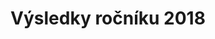 ---
templateKey: results-page
title: "Výsledky ročníku 2018"
proposition: /uploads/Propozice-2018.pdf
startDate: "2018-09-16"
races:
  - name: "Závod na 9 km"
    categories:
      - name: "Muži „D“"
        abbr: "MD"
        gender: "male"
        yearFrom: 1900
        yearTo: 1958
      - name: "Muži „C“"
        abbr: "MC"
        gender: "male"
        yearFrom: 1959
        yearTo: 1968
      - name: "Muži „B“"
        abbr: "MB"
        gender: "male"
        yearFrom: 1969
        yearTo: 1978
      - name: "Muži „A“"
        abbr: "MA"
        gender: "male"
        yearFrom: 1979
        yearTo: 2000
      - name: "Ženy „C“"
        abbr: "ZC"
        gender: "female"
        yearFrom: 1900
        yearTo: 1973
      - name: "Ženy „B“"
        abbr: "ZB"
        gender: "female"
        yearFrom: 1974
        yearTo: 1983
      - name: "Ženy „A“"
        abbr: "ZA"
        gender: "female"
        yearFrom: 1984
        yearTo: 2000
    results:
      - category: "MA"
        number: "36"
        name: "Jakub Exner"
        year: "1983"
        club: "Jihlava"
        time: "00:35:16.000"
      - category: "MB"
        number: "53"
        name: "Pavel Musil"
        year: "1975"
        club: "AC Moravská Slavie"
        time: "00:35:17.000"
      - category: "MA"
        number: "45"
        name: "Petr Jeřábek"
        year: "1993"
        club: "Velká Bíteš"
        time: "00:36:16.000"
      - category: "MA"
        number: "19"
        name: "Martin Veleba"
        year: "1998"
        club: "Runsport Team"
        time: "00:37:31.000"
      - category: "MA"
        number: "58"
        name: "Filip Šolc"
        year: "1985"
        club: "Ski Žabiny"
        time: "00:40:14.000"
      - category: "ZB"
        number: "70"
        name: "Hana Vejrostová"
        year: "1983"
        club: "Lukovany"
        time: "00:40:22.000"
      - category: "MB"
        number: "16"
        name: "Pavel Kuráň"
        year: "1971"
        club: "Náměšť nad Oslavou"
        time: "00:41:41.000"
      - category: "MB"
        number: "80"
        name: "Jaromír Mucha"
        year: "1974"
        club: "NHÚ Balinka VM"
        time: "00:41:58.000"
      - category: "MB"
        number: "27"
        name: "Miroslav Mucha"
        year: "1974"
        club: "NHÚ Balinka VM"
        time: "00:41:58.000"
      - category: "MA"
        number: "29"
        name: "Michal Blaha"
        year: "1985"
        club: "BT Velká Bíteš"
        time: "00:41:59.000"
      - category: "MA"
        number: "59"
        name: "Pavel Piskač"
        year: "1985"
        club: "Horizontal Brno"
        time: "00:42:09.000"
      - category: "MD"
        number: "38"
        name: "Ivan Januška"
        year: "1958"
        club: "Šanov"
        time: "00:42:15.000"
      - category: "MA"
        number: "33"
        name: "Filip Zeman"
        year: "2000"
        club: "Vlkov"
        time: "00:42:24.000"
      - category: "MD"
        number: "20"
        name: "Josef Nováček"
        year: "1958"
        club: "SDH Čučice"
        time: "00:42:29.000"
      - category: "MB"
        number: "71"
        name: "Pavel Kupka"
        year: "1975"
        club: "Lukovany"
        time: "00:43:07.000"
      - category: "MA"
        number: "51"
        name: "Lukáš Pakosta"
        year: "1991"
        club: "Velká Bíteš"
        time: "00:43:08.000"
      - category: "MA"
        number: "63"
        name: "Václav Berka"
        year: "1983"
        club: "Pteam"
        time: "00:43:43.000"
      - category: "MB"
        number: "42"
        name: "Petr Pokorný"
        year: "1969"
        club: "Velká Bíteš"
        time: "00:44:21.000"
      - category: "MB"
        number: "28"
        name: "Petr Širůček"
        year: "1976"
        club: "Akuna Dolní Loučky"
        time: "00:44:26.000"
      - category: "MB"
        number: "26"
        name: "Vítězslav Lenoch"
        year: "1975"
        club: "SK Bobrava"
        time: "00:44:55.000"
      - category: "ZA"
        number: "65"
        name: "Denisa Lesslová"
        year: "1987"
        club: "Atletic"
        time: "00:46:06.000"
      - category: "MB"
        number: "47"
        name: "Tomáš Malec"
        year: "1973"
        club: "Velké Meziříčí"
        time: "00:46:16.000"
      - category: "ZB"
        number: "30"
        name: "Michaela Tuháčková"
        year: "1974"
        club: "Brno"
        time: "00:46:16.000"
      - category: "MB"
        number: "48"
        name: "Radim Blažek"
        year: "1977"
        club: "Velká Bíteš"
        time: "00:46:41.000"
      - category: "MA"
        number: "22"
        name: "Pavel Částek"
        year: "1981"
        club: "Dobrá Voda"
        time: "00:46:55.000"
      - category: "ZA"
        number: "14"
        name: "Petra Neklapilová"
        year: "1995"
        club: "Velká Bíteš"
        time: "00:47:21.000"
      - category: "MC"
        number: "40"
        name: "Miroslav Fabrik"
        year: "1959"
        club: "Brno"
        time: "00:47:52.000"
      - category: "MA"
        number: "49"
        name: "Michal Marek"
        year: "1987"
        club: "Velká Bíteš"
        time: "00:48:32.000"
      - category: "MA"
        number: "81"
        name: "Vojtěch Svoboda"
        year: "1994"
        club: "Velké Meziříčí"
        time: "00:49:34.000"
      - category: "MA"
        number: "78"
        name: "Miloš Minařík"
        year: "1985"
        club: "Velká Bíteš"
        time: "00:49:43.000"
      - category: "MA"
        number: "21"
        name: "Antonín Koukola"
        year: "1985"
        club: "Velka Bites"
        time: "00:50:02.000"
      - category: "ZB"
        number: "34"
        name: "Martina Širůčková"
        year: "1983"
        club: "Dolní Loučky"
        time: "00:50:05.000"
      - category: "ZA"
        number: "32"
        name: "Kateřina Jeřábková"
        year: "1999"
        club: "Pánov"
        time: "00:50:32.000"
      - category: "ZA"
        number: "55"
        name: "Šárka Buková"
        year: "1993"
        club: "Hrbov"
        time: "00:50:47.000"
      - category: "MD"
        number: "44"
        name: "Martin Novák"
        year: "1951"
        club: "Pucov"
        time: "00:51:48.000"
      - category: "ZA"
        number: "76"
        name: "Eliška Maloušková"
        year: "2000"
        club: "Oslavice"
        time: "00:51:52.000"
      - category: "ZA"
        number: "77"
        name: "Iveta Marková"
        year: "1993"
        club: "Velká Bíteš"
        time: "00:53:14.000"
      - category: "ZA"
        number: "75"
        name: "Klára Maloušková"
        year: "1998"
        club: "Oslavice"
        time: "00:54:48.000"
      - category: "MB"
        number: "57"
        name: "Petr OBOŘIL"
        year: "1974"
        club: "Velká Bíteš"
        time: "00:55:13.000"
      - category: "ZA"
        number: "9"
        name: "Veronika Valoušková"
        year: "1993"
        club: "Brno"
        time: "00:55:20.000"
      - category: "MB"
        number: "35"
        name: "Jiří Blaha"
        year: "1970"
        club: "Jihlava"
        time: "00:56:00.000"
      - category: "MB"
        number: "46"
        name: "David Fránek"
        year: "1978"
        club: "Brno"
        time: "00:56:10.000"
      - category: "ZA"
        number: "79"
        name: "Jana Rambousková"
        year: "1994"
        club: "Vlkov"
        time: "00:56:30.000"
      - category: "ZC"
        number: "41"
        name: "Blanka Fabriková"
        year: "1960"
        club: "Brno"
        time: "00:56:35.000"
      - category: "MC"
        number: "4"
        name: "Martin Blaha"
        year: "1965"
        club: "Velká Bíteš"
        time: "00:56:51.000"
      - category: "ZA"
        number: "61"
        name: "Vendula Berková"
        year: "1988"
        club: "Brtnice"
        time: "00:57:09.000"
      - category: "MA"
        number: "37"
        name: "Jiří Chlup"
        year: "1999"
        club: "Křižínkov"
        time: "00:57:30.000"
      - category: "MA"
        number: "60"
        name: "Jiří Dvořák"
        year: "1995"
        club: "Velká Bíteš"
        time: "00:57:35.000"
      - category: "ZB"
        number: "54"
        name: "Iva Šťastná"
        year: "1980"
        club: "Tišnov"
        time: "00:58:03.000"
      - category: "ZB"
        number: "18"
        name: "Iva Hrstková"
        year: "1976"
        club: "Sanasport Runners Brno"
        time: "00:58:10.000"
      - category: "MA"
        number: "56"
        name: "Pavel Kaštánek"
        year: "1982"
        club: "Velká Bíteš"
        time: "00:58:38.000"
      - category: "ZA"
        number: "52"
        name: "Jana Melicharová"
        year: "1989"
        club: "Velká Bíteš"
        time: "00:58:54.000"
      - category: "ZB"
        number: "66"
        name: "Kateřina Ostrá"
        year: "1976"
        club: "Vranov"
        time: "00:59:35.000"
      - category: "ZA"
        number: "8"
        name: "Blanka Dvořáková"
        year: "1993"
        club: "Velká Bíteš"
        time: "00:59:59.000"
      - category: "ZA"
        number: "68"
        name: "Martina Urbanová"
        year: "1991"
        club: "Lesní Hluboké"
        time: "01:00:34.000"
      - category: "MA"
        number: "7"
        name: "Jiří Urban"
        year: "1987"
        club: "Lesní Hluboké"
        time: "01:00:35.000"
      - category: "MB"
        number: "50"
        name: "Michal Potužník"
        year: "1973"
        club: "Brno"
        time: "01:01:07.000"
      - category: "MA"
        number: "69"
        name: "Jiří Holík"
        year: "1985"
        club: "Lesní Hluboké"
        time: "01:04:05.000"
      - category: "ZA"
        number: "3"
        name: "Alžběta Blahová"
        year: "1992"
        club: "Velká Bíteš"
        time: "01:04:26.000"
      - category: "ZA"
        number: "5"
        name: "Sandra Pavlíčková"
        year: "1987"
        club: "Dolní Heřmanice"
        time: "01:04:27.000"
      - category: "MB"
        number: "73"
        name: "Jan Hotárek"
        year: "1973"
        club: "Velká Bíteš"
        time: "01:04:31.000"
      - category: "ZA"
        number: "23"
        name: "Tereza Dohnalová"
        year: "1991"
        club: "Muštelky"
        time: "01:06:24.000"
      - category: "ZA"
        number: "74"
        name: "Dita Malášková"
        year: "1992"
        club: "Muštelky"
        time: "01:06:24.000"
      - category: "ZA"
        number: "6"
        name: "Tereza Hotárková"
        year: "1992"
        club: "Lesní Hluboké"
        time: "01:16:03.000"
      - category: "ZB"
        number: "39"
        name: "Veronika Raitmajerová"
        year: "1977"
        club: "Náměšť nad Oslavou"
        time: "01:16:04.000"
      - category: ZA
        number: "10"
        name: Lucie Holubářová
        year: "1995"
        club: Velká Bíteš
        time: DNF
  - name: "Závod na 1100 m"
    categories:
      - name: "Dorostenci"
        abbr: "DM"
        gender: "male"
        yearFrom: 2001
        yearTo: 2005
      - name: "Dorostenky"
        abbr: "DZ"
        gender: "female"
        yearFrom: 2001
        yearTo: 2005
    results:
      - category: "DM"
        number: "111"
        name: "Tomáš Barák"
        year: "2004"
        club: "VB"
        time: "00:03:50.000"
      - category: "DZ"
        number: "127"
        name: "Veronika Dočkalová"
        year: "2005"
        club: "VB"
        time: "00:06:58.000"
  - name: "Závod mládeže na 500 m"
    categories:
      - name: "Starší žáci"
        abbr: "JM1"
        gender: "male"
        yearFrom: 2006
        yearTo: 2008
      - name: "Mladší žáci"
        abbr: "JM2"
        gender: "male"
        yearFrom: 2009
        yearTo: 2011
      - name: "Starší žákyně"
        abbr: "JF1"
        gender: "female"
        yearFrom: 2006
        yearTo: 2008
      - name: "Mladší žákyně"
        abbr: "JF2"
        gender: "female"
        yearFrom: 2009
        yearTo: 2011
    results:
      - category: "JM1"
        number: "131"
        name: "Lukáš Blažek"
        year: "2006"
        club: "VB"
        time: "00:01:40.000"
      - category: "JM1"
        number: "146"
        name: "Lukáš Ambrož"
        year: "2008"
        club: "Vídeň"
        time: "00:01:47.000"
      - category: "JM2"
        number: "132"
        name: "Vojtěch Lachman"
        year: "2009"
        club: "Dolní Loučky"
        time: "00:01:52.000"
      - category: "JM1"
        number: "149"
        name: "Ondřej Drlíček"
        year: "2008"
        club: "VB"
        time: "00:01:59.000"
      - category: "JM2"
        number: "151"
        name: "Lukáš Kros"
        year: "2009"
        club: "VB"
        time: "00:02:01.000"
      - category: "JF1"
        number: "115"
        name: "Sára Kosmáková"
        year: "2006"
        club: "Jestřebí"
        time: "00:02:03.000"
      - category: "JM2"
        number: "153"
        name: "Kryštof Hanzelka"
        year: "2009"
        club: ""
        time: "00:02:03.000"
      - category: "JM2"
        number: "112"
        name: "Matěj Střecha"
        year: "2009"
        club: "VB"
        time: "00:02:06.000"
      - category: "JM2"
        number: "102"
        name: "Tomáš Buršík"
        year: "2009"
        club: "Dolní Loučky"
        time: "00:02:09.000"
      - category: "JF1"
        number: "125"
        name: "Tereza Dočkalová"
        year: "2008"
        club: "VB"
        time: "00:02:11.000"
      - category: "JF2"
        number: "130"
        name: "Darja Blažková"
        year: "2010"
        club: "VB"
        time: "00:02:13.000"
      - category: "JF1"
        number: "150"
        name: "Jana Pavlíčková"
        year: "2007"
        club: "VB"
        time: "00:02:16.000"
      - category: "JF1"
        number: "116"
        name: "Eliška Kosmáková"
        year: "2007"
        club: "Jestřebí"
        time: "00:02:16.000"
      - category: "JM2"
        number: "147"
        name: "Josef Kosour"
        year: "2010"
        club: "VB"
        time: "00:02:17.000"
      - category: "JM2"
        number: "122"
        name: "Ivan Strýžak"
        year: "2009"
        club: "VB"
        time: "00:02:18.000"
      - category: "JM2"
        number: "110"
        name: "Matěj Forejt"
        year: "2010"
        club: "VB"
        time: "00:02:20.000"
      - category: "JM2"
        number: "114"
        name: "Richard Ant. Kamínek"
        year: "2011"
        club: "VB"
        time: "00:02:20.000"
      - category: "JF2"
        number: "135"
        name: "Ema Slavíková"
        year: "2009"
        club: "VB"
        time: "00:02:21.000"
      - category: "JM2"
        number: "148"
        name: "Lukáš Drlíček"
        year: "2010"
        club: "VB"
        time: "00:02:25.000"
      - category: "JF2"
        number: "103"
        name: "Lenka Buršíková"
        year: "2011"
        club: "Dolní Loučky"
        time: "00:02:30.000"
      - category: "JF2"
        number: "126"
        name: "Magdalena Dolíhalová"
        year: "2011"
        club: "VB"
        time: "00:02:30.000"
      - category: "JF2"
        number: "128"
        name: "Štěpánka Blažková"
        year: "2010"
        club: "VB"
        time: "00:02:34.000"
      - category: "JM2"
        number: "119"
        name: "Jakub Holý"
        year: "2009"
        club: "Lesní Hluboké"
        time: "00:02:52.000"
  - name: "Závod dětí na 250 m"
    categories:
      - name: "Děti (chlapci)"
        abbr: "CM"
        gender: "male"
        yearFrom: 2012
        yearTo: 2018
      - name: "Děti (dívky)"
        abbr: "CF"
        gender: "female"
        yearFrom: 2012
        yearTo: 2018
    results:
      - category: "CM"
        number: "140"
        name: "Patrik Plechatý"
        year: "2012"
        club: "Přibyslavice"
        time: "00:01:04.000"
      - category: "CM"
        number: "120"
        name: "Matěj Holý"
        year: "2012"
        club: "Lesní Hluboké"
        time: "00:01:06.000"
      - category: "CF"
        number: "105"
        name: "Kristýna Kovaříková"
        year: "2012"
        club: "VB"
        time: "00:01:07.000"
      - category: "CM"
        number: "124"
        name: "Matyáš Kolka"
        year: "2012"
        club: "VB"
        time: "00:01:08.000"
      - category: "CF"
        number: "104"
        name: "Karolína Kovaříková"
        year: "2012"
        club: "VB"
        time: "00:01:08.000"
      - category: "CM"
        number: "107"
        name: "Filip Valeš"
        year: "2012"
        club: "VB"
        time: "00:01:09.000"
      - category: "CF"
        number: "141"
        name: "Klára Plechatá"
        year: "2014"
        club: "Přibyslavice"
        time: "00:01:10.000"
      - category: "CM"
        number: "109"
        name: "Tadeáš Forejt"
        year: "2013"
        club: "VB"
        time: "00:01:12.000"
      - category: "CF"
        number: "129"
        name: "Josefínka Blažková"
        year: "2013"
        club: "VB"
        time: "00:01:18.000"
      - category: "CM"
        number: "106"
        name: "Zdeněk Kovaříková"
        year: "2014"
        club: "VB"
        time: "00:01:20.000"
      - category: "CF"
        number: "117"
        name: "Bára Doležalová"
        year: "2013"
        club: "VB"
        time: "00:01:23.000"
      - category: "CM"
        number: "142"
        name: "Vít Kratochvíl"
        year: "2014"
        club: "Krokočín"
        time: "00:01:26.000"
      - category: "CF"
        number: "144"
        name: "Tereza Uherová"
        year: "2012"
        club: "Brno"
        time: "00:01:26.000"
      - category: "CM"
        number: "145"
        name: "Cyril Hanzelka"
        year: "2014"
        club: "VB"
        time: "00:01:27.000"
      - category: "CF"
        number: "123"
        name: "Nastazia Stryžak"
        year: "2013"
        club: "VB"
        time: "00:01:33.000"
      - category: "CM"
        number: "134"
        name: "Alexandr Gábliška"
        year: "2015"
        club: "VB"
        time: "00:01:37.000"
      - category: "CF"
        number: "137"
        name: "Markéta Exnerová"
        year: "2014"
        club: "Pteam Jihlava"
        time: "00:01:42.000"
      - category: "CF"
        number: "138"
        name: "Eliška Bláhová"
        year: "2015"
        club: "VB"
        time: "00:01:47.000"
      - category: "CF"
        number: "139"
        name: "Ina Rakovická"
        year: "2015"
        club: "Jestřabí"
        time: "00:01:59.000"
      - category: "CM"
        number: "136"
        name: "Tomáš Slavík"
        year: "2015"
        club: "VB"
        time: "00:02:06.000"
      - category: "CF"
        number: "133"
        name: "Patricie Burešová"
        year: "2016"
        club: "VB"
        time: "00:02:57.000"
      - category: "CF"
        number: "143"
        name: "Ludmila Kratochvílová"
        year: "2017"
        club: "Krokočín"
        time: "00:03:03.000"
      - category: "CF"
        number: "118"
        name: "Karolína Exnerová"
        year: "2016"
        club: "Pteam Jihlava"
        time: "00:03:07.000"
      - category: "CF"
        number: "113"
        name: "Anežka Ivančíková"
        year: "2017"
        club: "VB"
        time: "00:03:08.000"
      - category: "CM"
        number: "121"
        name: "Vojtěch Plechatý"
        year: "2015"
        club: "Run Sport Team Křižínkov"
        time: "00:03:10.000"
      - category: "CF"
        number: "101"
        name: "Valentinka Dohnalová"
        year: "2016"
        club: "Muštelky"
        time: "00:03:18.000"
---